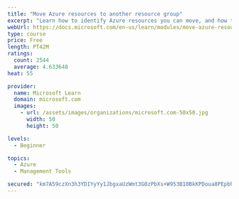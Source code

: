 ```yaml
---
title: "Move Azure resources to another resource group"
excerpt: "Learn how to identify Azure resources you can move, and how to move them to a new resource group."
webUrl: https://docs.microsoft.com/en-us/learn/modules/move-azure-resources-another-resource-group/
type: course
price: Free
length: PT42M
ratings:
  count: 2544
  average: 4.633648
heat: 55

provider:
  name: Microsoft Learn
  domain: microsoft.com
  images:
    - url: /assets/images/organizations/microsoft.com-50x50.jpg
      width: 50
      height: 50

levels:
  - Beginner

topics:
  - Azure
  - Management Tools

secured: "km7A59czXn3h3YDIYyYy1JbgxaUzWmt3G0zPbXs+W953B10BkKPDoua8PEpbhmSXhBYjGrrxIW5BE3nOA/KfVoimWark278A2iNm1WXqNqGIiib7FauFTUN87rbzGArNAfPXaTAF+TWhfQFRlM9bBD3XAGFh7C7iV5xKLLKhxB6YLJz5zCncxAIh/Fnp4rqjxONAIhCooBZIAlgHwV0cF9znB2CvDnHBoKC1AfrAV2RBbpxkdmZD+eIQKVsCNjmpWztosFb9r3DKDgqLxctziHmz9DDIqhLouNE7RBO81VQi2mvDaV3Sj69Z3P2nTvPGMnMmcaU6xzNoWJTeEryIWmllnHrC1doowdzpSekcNUv+SyyyNvwvCpx9EHtzPWVyC2Meap3T6bKIE+Jkw0Ta9vAFINipHWRLYDVNuCBRCT8=;Rj6vaRJ5r/eKZ+KnT7Ho0w=="
---
```


